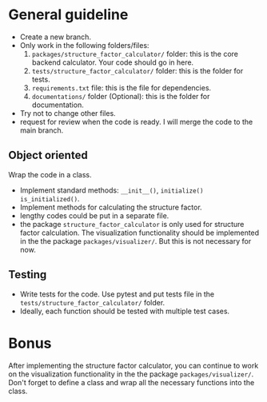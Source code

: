 # General guideline
- Create a new branch. 
- Only work in the following folders/files:
  1. `packages/structure_factor_calculator/` folder: this is the core backend calculator. Your code
     should go in here.
  2. `tests/structure_factor_calculator/` folder: this is the folder for tests.
  3. `requirements.txt` file: this is the file for dependencies.
  4. `documentations/` folder (Optional): this is the folder for documentation. 
- Try not to change other files. 
- request for review when the code is ready. I will merge the code to the main branch. 


## Object oriented
Wrap the code in a class. 
- Implement standard methods: `__init__()`, `initialize()`
`is_initialized()`. 
- Implement methods for calculating the structure factor. 
- lengthy codes could be put in a separate file. 
- the package `structure_factor_calculator` is only used for structure factor calculation. The
  visualization functionality should be implemented in the the package `packages/visualizer/`. But
  this is not necessary for now.


## Testing
- Write tests for the code. Use pytest and put tests file in the
  `tests/structure_factor_calculator/` folder. 
- Ideally, each function should be tested with multiple test cases. 


# Bonus
After implementing the structure factor calculator, you can continue to work on the visualization
functionality in the the package `packages/visualizer/`. Don't forget to define a class and wrap all
the necessary functions into the class.
